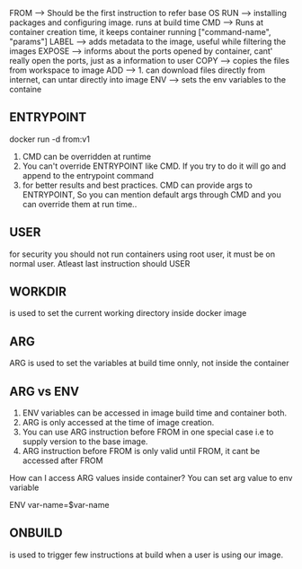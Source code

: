 FROM --> Should be the first instruction to refer base OS
RUN --> installing packages and configuring image. runs at build time
CMD --> Runs at container creation time, it keeps container running ["command-name", "params"]
LABEL --> adds metadata to the image, useful while filtering the images
EXPOSE --> informs about the ports opened by container, cant' really open the ports, just as a information to user
COPY --> copies the files from workspace to image
ADD --> 1. can download files directly from internet, can untar directly into image
ENV --> sets the env variables to the containe


ENTRYPOINT
-------------

docker run -d from:v1

1. CMD can be overridden at runtime
2. You can't override ENTRYPOINT like CMD. If you try to do it will go and append to the entrypoint command
3. for better results and best practices. CMD can provide args to ENTRYPOINT, So you can mention default args through CMD and you can override them at run time..

USER
-------------
for security you should not run containers using root user, it must be on normal user. Atleast last instruction should USER <some-username>

WORKDIR
--------------
is used to set the current working directory inside docker image

ARG
--------------
ARG is used to set the variables at build time onnly, not inside the container


ARG vs ENV
---------
1. ENV variables can be accessed in image build time and container both.
2. ARG is only accessed at the time of image creation.
3. You can use ARG instruction before FROM in one special case i.e to supply version to the base image.
4. ARG instruction before FROM is only valid until FROM, it cant be accessed after FROM

How can I access ARG values inside container?
You can set arg value to env variable

ENV var-name=$var-name

ONBUILD
---------
is used to trigger few instructions at build when a user is using our image.